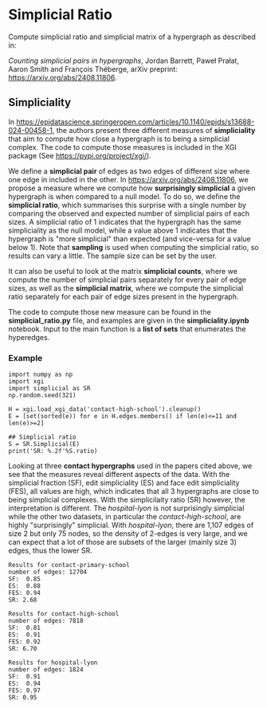 # Simplicial Ratio
Compute simplicial ratio and simplicial matrix of a hypergraph as described in: 

*Counting simplicial pairs in hypergraphs*, Jordan Barrett, Paweł Prałat, Aaron Smith and François Théberge,
arXiv preprint: https://arxiv.org/abs/2408.11806.

## Simpliciality

In https://epjdatascience.springeropen.com/articles/10.1140/epjds/s13688-024-00458-1, the authors present three different measures of **simpliciality** that aim to compute how close a hypergraph is to being a simplicial complex.
The code to compute those measures is included in the XGI package (See https://pypi.org/project/xgi/).

We define a **simplicial pair** of edges as two edges of different size where one edge in included in the other.
In https://arxiv.org/abs/2408.11806, we propose a measure where we compute how **surprisingly simplicial** a given hypergraph is when compared to a null model. 
To do so, we define the **simplicial ratio**, which summarises this surprise with a single number by comparing the observed and expected number of simplicial pairs of each sizes.
A simplicial ratio of 1 indicates that the hypergraph has the same simpliciality as the null model, while a value above 1 indicates that the hypergraph is "more simplicial" than expected (and vice-versa for a value below 1).
Note that **sampling** is used when computing the simplicial ratio, so results can vary a little. The sample size can be set by the user.

It can also be useful to look at the matrix **simplicial counts**, where we compute the number of simplicial pairs separately for every pair of edge sizes, as well as the **simplicial matrix**, where we compute the simplicial ratio separately for each pair of edge sizes present in the hypergraph.

The code to compute those new measure can be found in the **simplicial_ratio.py** file, and examples are given in the **simpliciality.ipynb** notebook. Input to the main function is a **list of sets** that enumerates the hyperedges.

### Example

```
import numpy as np
import xgi
import simplicial as SR
np.random.seed(321)

H = xgi.load_xgi_data('contact-high-school').cleanup()
E = [set(sorted(e)) for e in H.edges.members() if len(e)<=11 and len(e)>=2]

## Simplicial ratio
S = SR.Simplicial(E)
print('SR: %.2f'%S.ratio)
```

Looking at three **contact hypergraphs** used in the papers cited above, we see that the measures reveal different aspects of the data. 
With the simplicial fraction (SF), edit simpliciality (ES) and face edit simpliciality (FES), all values are high, which indicates that all 3 hypergraphs are close to being simplicial complexes.
With the simplicilaity ratio (SR) however, the interpretation is different. The *hospital-lyon* is not surprisingly simplicial while the other two datasets, in particular the *contact-high-school*, are highly "surprisingly" simplicial.
With *hospital-lyon*, there are 1,107 edges of size 2 but only 75 nodes, so the density of 2-edges is very large, and we can expect that a lot of those are subsets of the larger (mainly size 3) edges, thus the lower SR.

```
Results for contact-primary-school
number of edges: 12704
SF:  0.85 
ES:  0.88 
FES: 0.94
SR: 2.68

Results for contact-high-school
number of edges: 7818
SF:  0.81 
ES:  0.91 
FES: 0.92
SR: 6.70

Results for hospital-lyon
number of edges: 1824
SF:  0.91 
ES:  0.94 
FES: 0.97
SR: 0.95
```
